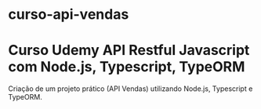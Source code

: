 # curso-api-vendas

# Curso Udemy API Restful Javascript com Node.js, Typescript, TypeORM

Criação de um projeto prático (API Vendas) utilizando Node.js, Typescript e TypeORM.
